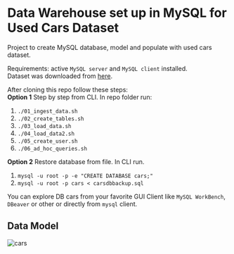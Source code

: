 # Data Warehouse set up in MySQL for Used Cars Dataset

Project to create MySQL database, model and populate with used cars dataset.

Requirements: active `MySQL server` and `MySQL client` installed.</br>
Dataset was downloaded from [here](https://www.kaggle.com/datasets/rakkesharv/used-cars-detailed-dataset).

After cloning this repo follow these steps:</br>
**Option 1** Step by step from CLI. In repo folder run:
1. `./01_ingest_data.sh`
2. `./02_create_tables.sh`
3. `./03_load_data.sh`
4. `./04_load_data2.sh`
5. `./05_create_user.sh`
6. `./06_ad_hoc_queries.sh`

**Option 2** Restore database from file. In CLI run.</br>
1. `mysql -u root -p -e "CREATE DATABASE cars;"` 
2. `mysql -u root -p cars < carsdbbackup.sql`

You can explore DB cars from your favorite GUI Client like `MySQL WorkBench`, `DBeaver` or other or directly from `mysql` client.
 
  ## Data Model
 
 ![cars](https://github.com/Zivilevs/MySQL-DE1.2/assets/54817312/33df78b1-546d-4eb4-8c84-56b4e32eb852)

